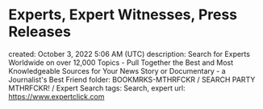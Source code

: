 # Experts, Expert Witnesses, Press Releases

created: October 3, 2022 5:06 AM (UTC)
description: Search for Experts Worldwide on over 12,000 Topics - Pull Together the Best and Most Knowledgeable Sources for Your News Story or Documentary - a Journalist's Best Friend
folder: BOOKMRKS-MTHRFCKR / SEARCH PARTY MTHRFCKR! / Expert Search
tags: Search, expert
url: https://www.expertclick.com